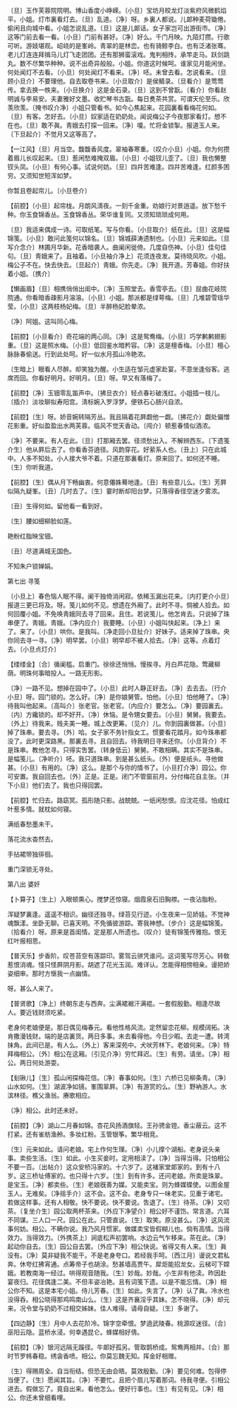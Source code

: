 <!-- { "loadSidebar": true } -->
〔旦〕玉作芙蓉院院明。博山香度小峥嵘。〔小旦〕宝坊月皎龙灯淡紫府风微鹤焰平。小姐。灯市裏看灯去。〔旦〕乱道。〔净〕呀。乡裏人都说。儿郞种麦荷锄倦。偷闲且向城中看。小姐怎说乱道。〔旦〕这是儿郞话。女子家岂可出游街市。〔净〕这等门前去看一看。〔小旦〕门前有甚好。〔净〕好么。千门月映。九陌灯攒。行歌可听。游妓堪观。岹峣的是峯岭。靑翠的是林峦。也有骑鲸李白。也有泛渚张骞。老儿灯连连拜揖马儿灯飞走团团。还有那狮蛮滚戏。鬼判相抟。承竿走马。跃剑跳丸。数不尽繁华种种。说不出奇异般般。小姐。你道这时候呵。谁家见月能闲坐。何处闻灯不去看。〔小旦〕何处闻灯不看来。〔净〕呸。未曾去看。怎说看来。〔旦顾小旦介〕不要理他。自去取卷书来。〔小旦取介〕是侯鲭录。〔旦看介〕是莺莺传。拿去换一帙来。〔小旦换介〕这是金石录。〔旦〕这到不曾翫。〔看介〕你看赵明诚与李易安。夫妻雅好文墨。收贮琴书古翫。每日煑茶共赏。可谓天伦至乐。欣羡欣羡。〔掩书叹介净〕小姐只管看书。如今心焦起来。花园裏看看梅花何如。〔旦〕有客。怎好去。〔小旦〕奴家适在奶奶处。闻说梅公子今夜那家看灯。想不在也。〔旦〕敢不眞。靑娥去打探一回来。〔净〕嗄。忙将金锁掣。报道玉人来。〔下旦起介〕不觉月又这等高了。 

【一江风】〔旦〕月当空。馥馥香风度。翠袖春寒重。〔叹介小旦〕小姐。你为何攒着眉儿长叹起来。〔旦〕惹闲愁难掩双眉。〔小旦〕小姐钗儿歪了。〔旦〕我也懒整钗头凤。〔小旦〕有何心事。试说何妨。〔旦〕四幷苦难逢。四幷苦难逢。红颜多困穷。又须知世短浑如梦。

你暂且卷起帘儿。〔小旦卷介〕 

【前腔】〔小旦〕起帘栊。月朗风淸夜。一刻千金重。劝娘行对景逍遥。放下愁千种。你玉食锦香丛。玉食锦香丛。荣华谁复同。又须知琐琐成何用。

〔旦〕我适来偶成一诗。可取纸笔。写与你看。〔小旦取介〕纸在此。〔旦〕这是幅锦笺。〔小旦〕敢问此笺何以锦名。〔旦〕锦城薛涛遗制也。〔小旦〕元来如此。〔旦写介念介〕林圃月华新。花香暗袭人。曲阑闲徙倚。几度自伤神。〔小旦〕佳句佳句。〔旦〕靑娥来了。且袖着。〔小旦袖介净上〕花须连夜发。莫待晓风吹。小姐。梅公子不在。快去快去。〔旦起介〕靑娥。你先走。〔净〕我开道。芳春姐。你好扶着小姐。〔携介〕 

【懒画眉】〔旦〕相携俏俏出闺中。〔净〕玉照堂去。香雪亭去。〔旦〕屈曲花岐院院通。你看暗香疎影月溶溶。〔小旦〕小姐。那派都是绿萼梅。〔旦〕几堆碧雪瑶华莹。〔小旦〕这两枝杨妃梅。〔旦〕半醉杨妃脸晕浓。

〔净〕阿姐。这叫同心梅。 

【前腔】〔小旦看介〕奇花端的两心同。〔净〕这是鸳鸯梅。〔小旦〕巧学鹣鹣翅影重。〔旦〕这是照水梅。〔小旦〕低回鉴水暗矜容。〔净〕这是檀香梅。〔小旦〕檀心脉脉春偷送。行到此处呵。好一似水月孤山冷艳浓。

〔生暗上〕眼看人尽醉。却笑独为醒。小生适在邹元虚家赴宴。不意坐逢俗客。逃席而回。你看好明月。好明月。〔旦〕呀。早又有落梅了。 

【前腔】〔净〕玉钿零乱笛声中。〔拂旦衣介〕轻点春衫破浅红。小姐插一枝儿。〔插介〕淡妆聊拟寿阳宫。淸标婉入罗浮梦。便铁石心肠兴自浓。

【前腔】〔生〕呀。娇音婉转隔芳丛。我且隔着花屛觑他一觑。〔拂花介〕觑处偏憎花影重。好似盈盈出水两芙蓉。临风不觉天香动。〔闯介〕顿惹春情似酒浓。

〔净〕不要来。有人在此。〔旦〕打那厢去罢。径须愁出入。不解辨西东。〔下遗笺介生〕他从屛后去了。你看香芬遶径。风韵穿花。好萦系人也。〔丑上〕只在此城中。人多不知处。小人接大爷不着。只道在那裏看灯。原来回了。如何还不睡。〔生〕你听我道。 

【前腔】〔生〕偶从月下畅幽衷。何意僊姝蓦地逢。〔丑〕有些意儿么。〔生〕芳屛似隔九疑峯。〔丑〕几时去了。〔生〕霎时断却阳台梦。只落得香径空迷夕雾浓。

〔丑〕生得何如。留他看一看到好。 

〔生〕腰如细柳脸如莲。



艳粉红脂映宝钿。

〔丑〕尽道满城无国色。



不知朱户锁婵娟。 

第七出
寻笺

〔小旦上〕春色恼人眠不得。阑干独倚消闲寂。依稀玉漏出花来。〔内打更介小旦〕报道三更已将及。呀。笺儿如何不见。想遗在外厢了。此时不寻。倘被人拾去。如何回覆小姐。不免唤靑娥同去寻了回来。且住。若说笺儿。他怎肯去。只说掉了珠串便了。靑娥。靑娥。〔净内应介〕我要睡。〔小旦〕小姐叫快起来。〔净上〕来了。来了。〔小旦〕哄你。是我叫。〔净走回小旦扯介〕好妹子。适来掉了珠串。央你同去寻一寻。〔净〕明早罢。〔小旦〕明早却不被人拾去。〔净〕这等。点着灯去。〔小旦点灯介〕 

【缕缕金】〔合〕循阑槛。启重门。徐徐还悄悄。慢挨寻。月白芦花隐。莺藏柳荫。明珠何事暗投人。一路无形影。

〔净〕一路不见。想掉在园中了。〔小旦〕此时人静正好去。〔净〕去去去。〔行介小旦〕呀。园门锁的。怎么好。〔净〕是你娘舅管。怕他。〔小旦〕怕他睡了。〔净〕待我叫他起来。〔高叫介〕张老官。张老官。〔内应介〕要怎么。〔净〕要园裏去。〔内〕方纔锁的。却不好开。〔净〕休恼。是令甥女要去。〔小旦〕舅舅。我要去。〔外上〕待我来。贱夫美一睡。城上改更筹。〔见介〕儿。你到园裏做甚。〔小旦〕掉了珠串。要去寻。〔外〕哈。女子家不务针指女工。惯要看花踏月。如今珠串都没了。此时更深路黑。那裏去寻。且自回去。待我明日寻来还你。〔小旦背介〕不是珠串。教他怎寻。只得实吿罢。〔转身低云〕舅舅。不敢相瞒。其实不是珠串。是幅笺儿。〔净听介〕呸。我只道珠串。到是甚么纸头。〔外〕便是纸头。寻他做甚。〔小旦〕有用的。〔净〕这么。是那个与你的情书了。〔小旦打介净〕园公。你可安置。我自回去也。〔外〕正是。正是。闭门不管窗前月。分付梅花自主张。〔并下小旦〕他们去了。我也只得回罢。 

【前腔】忙归去。路窈冥。孤形随只影。战兢兢。一纸闲愁恨。应沈花径。怕成红叶惹多情。就枕如何寝。

满纸春愁墨未干。



落花流水杳然去。

手拈裙带独徘徊。



重门深锁无寻处。 

第八出
婆奸

【卜算子】〔生上〕入眼顿熏心。搅梦还惊寝。烟霞泉石旧胸襟。一夜沾脂粉。

浑疑梦裏逢。遥遥不相识。幽径还独寻。绿苔见行迹。小生夜来一见娇娃。不觉神魂飘漾。坐卧无聊。已喜天明。不免循彼游踪。寄我神想。〔步介〕这是幅锦笺。〔拾看介〕呀。原来是首闺情。定是那人所遗也。〔叹介〕徒有锦笺传雅抱。恨无红叶报相思。 

【普天乐】步香阶。叹苍苔空有莲踪印。雾驾云骈凭谁问。这词笺写尽芳心。转敎惹恨消魂。怪只怪屛阴月影。胡遮了花光玉润。难详认。怎能得相傍相亲。谩把娇姿细审。那时方惬我一点幽情。

呀。甚么人来了。 

【普贤歌】〔净上〕终朝东走与西奔。尘满裙裾汗满裩。一套假殷勤。相逢尽故人。要近钱财须吃紧。

老身何老娘便是。那日偶见梅春元。看他性格风流。定然留恋花柳。规模阔拓。决肯撒漫钱财。端的是店裏货。两日多事。未去看得他。今日少暇。去走一遭。转湾抹角。此间已是。有人么。〔外上〕客来深苑中。犬吠芳林下。老娘何来。〔净〕特拜梅相公。〔外〕相公在这厢。〔引见介净〕穷忙拜迟。〔生〕有劳。请坐。〔净〕相公。两日何处游耍。 

【刬锹儿】〔生〕孤山闲探梅花信。〔净〕春事如何。〔生〕六桥已见柳条靑。〔净〕山水如何。〔生〕湖波净如镜。峯围翠屛。〔净〕有游赏的么。〔生〕野衲游人。水滨林径。樵父渔翁。赓歌相应。

〔净〕相公。此时还未好。 

【前腔】〔净〕湖山二月春如锦。杏花风扬酒旗轻。王孙骋金镫。香尘蔽云。这不打紧。还有雀舫渔舲。多妆红粉。玉管银筝。繁华相竞。

〔生〕元来如此。请问老娘。宅上作何生理。〔净〕小儿撑个湖船。老身说头亲事。卖些生活。〔生〕如此。小生买妾时。定用相渎了。〔净〕当得当得。只怕相公不要一百。〔出帖介〕这众安桥冯家的。十六岁了。这褚家堂郞家的。到有十八岁。这三桥址傅家的。也只得十六岁。〔生〕到有许多。还问老娘。所卖是珠翠。是宝玉。〔净〕都卖些。〔生〕老娘旣善为媒。又能卖宝。则为蜂媒蝶使。以图金屋玉人。无难矣。〔净摇手介〕这不会。这不会。老身专只一味老实。见重于诸宅。若做这样事。还有人相敬。快不要说。快不要说。吿退了。〔生〕待茶。〔净〕又叨茶。〔复坐介生〕园公取两杯茶来。〔外应下净望介〕相公好不谨饬。常言道。六耳不同谋。三人口一尺。园公在此。只管直说。〔生〕取笑。原没甚么。〔净〕这风流事何妨。相公。不瞒你说。我乃风月惯家。做媒卖宝皆假糊儿也。倘有高情。当得效力。当得效力。〔外携茶上〕涧底松声初罢响。水边云气乍移来。茶在此。〔净〕起动你自去。〔生〕园公自去罢。〔外应下净〕相公快说。省得又有人来。〔生〕眞没有。〔净〕莫非疑我不能干。不是老身夸口。若经我手呵。〔西江月〕谩说文君私奔。休夸红拂宵通。点筹帝子也胡涂。愁甚墙高贾午。犀炬能招龙女。云梯可下嫦娥。若教南海一经过。哄得观音随我。〔生〕妙哉。妙哉。小生非有他渎。昨因赴宴夜归。花径偶逢二美。不但丰姿冶艳。且有词笺下遗。以是不能忘情。〔净〕相公你不知。这是本宅小姐。侍儿芳春。〔生〕如此。失言了。〔净〕认了眞。冷水也没得呑。相公晓得那鸡鸣南山么。〔生〕这是齐襄淫乎其妹。怎不晓得。〔净〕却元来。况令堂与奶奶不过相交姊妹。佳人难得。请毋自疑。〔生〕多谢了。 

【四边静】〔生〕月中人去花阶冷。锦字空牵恨。梦遶武陵春。桃源叹迷径。〔合〕巫阳云隐。蓝桥水浸。何幸遇昆仑。蜂媒相好倩。

【前腔】〔净〕银河远隔无蹊径。牛郞好孤另。管取鹊桥成。鸳鸯两相并。〔合〕那时节罗帏春稳。绣衾香喷。相公。你莫忘魏无知。挥金好相赠。

〔生〕得赐周全。自当衔结。但恐无由会晤。莫效殷勤。〔净〕要见何难。包得停当便了。〔生〕愿闻其旨。〔净〕不要忙。且把个扇儿写着那词。待我寻便。引相公进去。假做忘了。竟自出来。看他怎么。便好行事也。〔生〕有见有见。〔净〕相公。你还未曾细看哩。 

